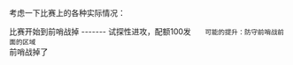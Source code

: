 考虑一下比赛上的各种实际情况：


比赛开始到前哨战掉   -------  试探性进攻，配额100发
					`	可能的提升：防守前哨战前面的区域`		
前哨战掉了					
					
					
					
					
					
										